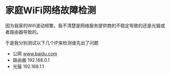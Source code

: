 # 家庭WiFi网络故障检测

因为我家的Wifi波动频繁，我不清楚是网络服务提供商的不稳定导致的还是光猫或者路由器导致的。

于是我分别测试以下几个IP来检测谁先出了问题

- 公网 www.baidu.com
- 路由器 192.168.0.1
- 光猫 192.168.1.1